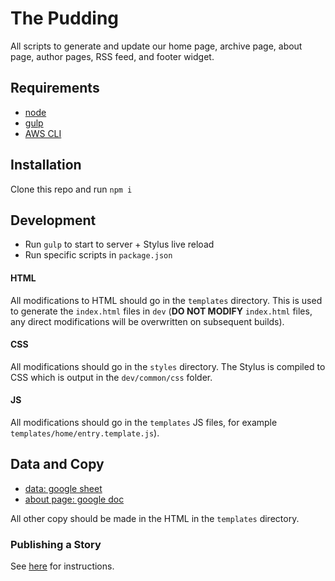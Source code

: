 # The Pudding

All scripts to generate and update our home page, archive page, about page, author pages, RSS feed, and footer widget.

## Requirements

- [node](https://nodejs.org)
- [gulp](https://gulpjs.com/)
- [AWS CLI](https://aws.amazon.com/cli/)

## Installation

Clone this repo and run `npm i`

## Development

- Run `gulp` to start to server + Stylus live reload
- Run specific scripts in `package.json`

#### HTML

All modifications to HTML should go in the `templates` directory. This is used
to generate the `index.html` files in `dev` (**DO NOT MODIFY** `index.html`
files, any direct modifications will be overwritten on subsequent builds).

#### CSS

All modifications should go in the `styles` directory. The Stylus is compiled to CSS which is output in the `dev/common/css` folder.

#### JS

All modifications should go in the `templates` JS files, for example `templates/home/entry.template.js`).

## Data and Copy

- [data: google sheet](https://docs.google.com/spreadsheets/d/157mDBFAmsOdkO9f7RgUSgrQm1dzrpB9V3nN5-cEIQN0/edit#gid=0)
- [about page: google doc](https://drive.google.com/open?id=1TRc-grkFei5z0JGVULkgRRV5dy4QU5-F1Lhh-Vd11mU)

All other copy should be made in the HTML in the `templates` directory.

### Publishing a Story

See [here](https://github.com/the-pudding/FYI/wiki/Publishing-New-Story) for instructions.
